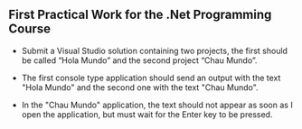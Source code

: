 ## First Practical Work for the .Net Programming Course

* Submit a Visual Studio solution containing two projects, the first should be called “Hola Mundo” and the second project “Chau Mundo”.

* The first console type application should send an output with the text "Hola Mundo" and the second one with the text "Chau Mundo".

* In the "Chau Mundo" application, the text should not appear as soon as I open the application, but must wait for the Enter key to be pressed.
